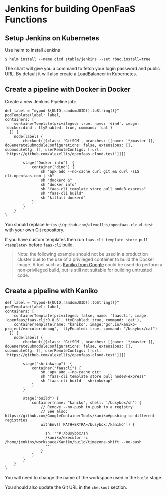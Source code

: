 # Jenkins for building OpenFaaS Functions

## Setup Jenkins on Kubernetes

Use helm to install Jenkins

```
$ helm install --name cicd stable/jenkins --set rbac.install=true
```

The chart will give you a command to fetch your login password and public URL. By default it will also create a LoadBalancer in Kubernetes.

## Create a pipeline with Docker in Docker

Create a new Jenkins Pipeline job:

```
def label = "mypod-${UUID.randomUUID().toString()}"
podTemplate(label: label,
containers: [
    containerTemplate(privileged: true, name: 'dind', image: 'docker:dind', ttyEnabled: true, command: 'cat')
  ]) {
    node(label) {
        checkout([$class: 'GitSCM', branches: [[name: '*/master']], doGenerateSubmoduleConfigurations: false, extensions: [], submoduleCfg: [], userRemoteConfigs: [[url: 'https://github.com/alexellis/openfaas-cloud-test']]])

        stage("Docker info")  {
            container("dind") {
                sh "apk add --no-cache curl git && curl -sLS cli.openfaas.com | sh"
                sh "dockerd &"
                sh "docker info"
                sh "faas-cli template store pull node8-express"
                sh "faas-cli build"
                sh "killall dockerd"
            }
        }
    }
}
```

You should replace `https://github.com/alexellis/openfaas-cloud-test` with your own Git repository.

If you have custom templates then run `faas-cli template store pull <template>` before `faas-cli` build.

> Note: the following example should not be used in a production cluster due to the use of a privileged container to build the Docker image. A tool such as [Kaniko from Google](https://github.com/GoogleContainerTools/kaniko) could be used do perform a non-privileged build, but is still not suitable for building untrusted code.

## Create a pipeline with Kaniko

```
def label = "mypod-${UUID.randomUUID().toString()}"
podTemplate(label: label,
containers: [
    containerTemplate(privileged: false, name: 'faascli', image: 'openfaas/faas-cli:0.8.6', ttyEnabled: true, command: 'cat'),
    containerTemplate(name: "kaniko", image:"gcr.io/kaniko-project/executor:debug",  ttyEnabled: true, command: "/busybox/cat")  
  ]) {
    node(label) {
        checkout([$class: 'GitSCM', branches: [[name: '*/master']], doGenerateSubmoduleConfigurations: false, extensions: [], submoduleCfg: [], userRemoteConfigs: [[url: 'https://github.com/alexellis/openfaas-cloud-test']]])

        stage("shrinkwrap")  {
            container("faascli") {
                sh "apk add --no-cache git"
                sh "faas-cli template store pull node8-express"
                sh "faas-cli build --shrinkwrap"
            }
        }
        
        stage("build") {
            container(name: "kaniko", shell: '/busybox/sh') {
                // Remove --no-push to push to a registry
                // See also: https://github.com/GoogleContainerTools/kaniko#pushing-to-different-registries
                withEnv(['PATH+EXTRA=/busybox:/kaniko']) {
                    
                  sh '''#!/busybox/sh
                  /kaniko/executor -c /home/jenkins/workspace/Kaniko/build/timezone-shift --no-push
                  '''
                }
            }
        }
    }
}
```

You will need to change the name of the workspace used in the `build` stage.

You should also update the Git URL in the `checkout` section.
